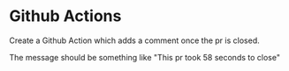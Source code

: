 # Github Actions

Create a Github Action which adds a comment once the pr is closed.

The message should be something like "This pr took 58 seconds to close"
